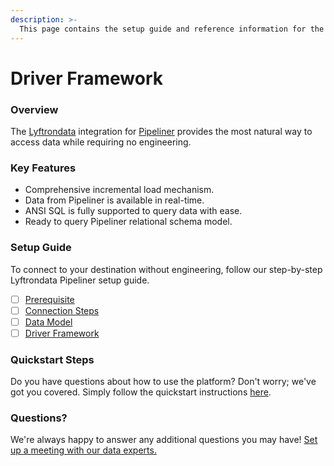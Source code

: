 ```yaml
---
description: >-
  This page contains the setup guide and reference information for the Pipeliner source connector.
---
```


# Driver Framework

### Overview

The [Lyftrondata](https://www.lyftrondata.com/) integration for [Pipeliner](https://www.lyftrondata.com/integration/sales-analytics/pipeliner/) provides the most natural way to access data while requiring no engineering.

### Key Features

* Comprehensive incremental load mechanism.
* Data from Pipeliner is available in real-time.&#x20;
* ANSI SQL is fully supported to query data with ease.
* Ready to query Pipeliner relational schema model.

### Setup Guide

To connect to your destination without engineering, follow our step-by-step Lyftrondata Pipeliner setup guide.

* [ ] [Prerequisite](../prerequisite.md)
* [ ] [Connection Steps](../connection-steps.md)
* [ ] [Data Model](../data-model/erd.md)
* [ ] [Driver Framework](../driver-framework/)

### Quickstart Steps

Do you have questions about how to use the platform? Don't worry; we've got you covered. Simply follow the quickstart instructions [here](../driver-framework/README.md).

### Questions? <a href="#questions" id="questions"></a>

We're always happy to answer any additional questions you may have! [Set up a meeting with our data experts.](https://www.lyftrondata.com/book-a-meeting/)


